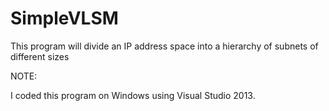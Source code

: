 # SimpleVLSM
This program will divide an IP address space into a hierarchy of subnets of different sizes

NOTE:

I coded this program on Windows using Visual Studio 2013.
